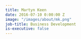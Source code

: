 ```yaml
---
title: Martyn Keen
date: 2016-07-10 0:00:00 Z
image: "/images/about/mk.png"
job-title: Business Development
is-executive: false
---
```


